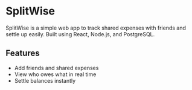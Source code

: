 # SplitWise
SplitWise is a simple web app to track shared expenses with friends and settle up easily. Built using React, Node.js, and PostgreSQL.

## Features
- Add friends and shared expenses
- View who owes what in real time
- Settle balances instantly

